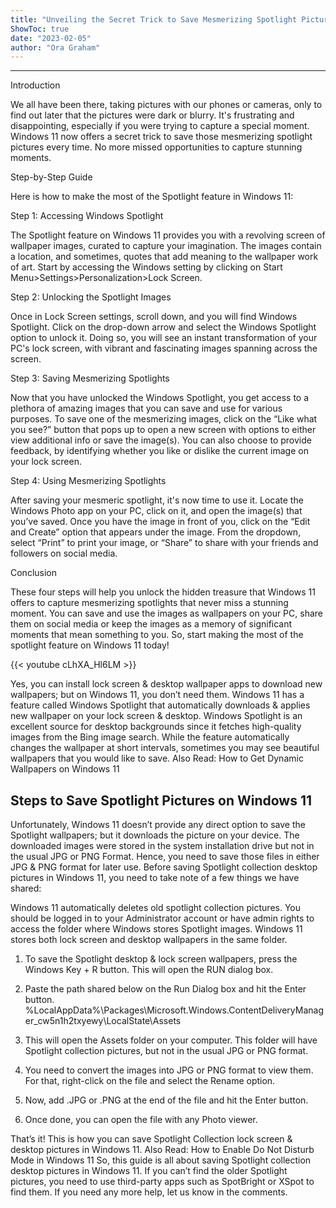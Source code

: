 ```yaml
---
title: "Unveiling the Secret Trick to Save Mesmerizing Spotlight Pictures on Windows 11 - Never Miss a Stunning Moment Again!"
ShowToc: true 
date: "2023-02-05"
author: "Ora Graham"
---
```

*****
Introduction

We all have been there, taking pictures with our phones or cameras, only to find out later that the pictures were dark or blurry. It's frustrating and disappointing, especially if you were trying to capture a special moment. Windows 11 now offers a secret trick to save those mesmerizing spotlight pictures every time. No more missed opportunities to capture stunning moments.

Step-by-Step Guide

Here is how to make the most of the Spotlight feature in Windows 11:

Step 1: Accessing Windows Spotlight

The Spotlight feature on Windows 11 provides you with a revolving screen of wallpaper images, curated to capture your imagination. The images contain a location, and sometimes, quotes that add meaning to the wallpaper work of art. Start by accessing the Windows setting by clicking on Start Menu>Settings>Personalization>Lock Screen.

Step 2: Unlocking the Spotlight Images

Once in Lock Screen settings, scroll down, and you will find Windows Spotlight. Click on the drop-down arrow and select the Windows Spotlight option to unlock it. Doing so, you will see an instant transformation of your PC's lock screen, with vibrant and fascinating images spanning across the screen.

Step 3: Saving Mesmerizing Spotlights

Now that you have unlocked the Windows Spotlight, you get access to a plethora of amazing images that you can save and use for various purposes. To save one of the mesmerizing images, click on the “Like what you see?” button that pops up to open a new screen with options to either view additional info or save the image(s). You can also choose to provide feedback, by identifying whether you like or dislike the current image on your lock screen.

Step 4: Using Mesmerizing Spotlights

After saving your mesmeric spotlight, it's now time to use it. Locate the Windows Photo app on your PC, click on it, and open the image(s) that you’ve saved. Once you have the image in front of you, click on the “Edit and Create” option that appears under the image. From the dropdown, select “Print” to print your image, or “Share” to share with your friends and followers on social media.

Conclusion

These four steps will help you unlock the hidden treasure that Windows 11 offers to capture mesmerizing spotlights that never miss a stunning moment. You can save and use the images as wallpapers on your PC, share them on social media or keep the images as a memory of significant moments that mean something to you. So, start making the most of the spotlight feature on Windows 11 today!

{{< youtube cLhXA_Hl6LM >}} 



Yes, you can install lock screen & desktop wallpaper apps to download new wallpapers; but on Windows 11, you don’t need them. Windows 11 has a feature called Windows Spotlight that automatically downloads & applies new wallpaper on your lock screen & desktop.
Windows Spotlight is an excellent source for desktop backgrounds since it fetches high-quality images from the Bing image search. While the feature automatically changes the wallpaper at short intervals, sometimes you may see beautiful wallpapers that you would like to save.
Also Read: How to Get Dynamic Wallpapers on Windows 11

 
## Steps to Save Spotlight Pictures on Windows 11


Unfortunately, Windows 11 doesn’t provide any direct option to save the Spotlight wallpapers; but it downloads the picture on your device. The downloaded images were stored in the system installation drive but not in the usual JPG or PNG Format. Hence, you need to save those files in either JPG & PNG format for later use.
Before saving Spotlight collection desktop pictures in Windows 11, you need to take note of a few things we have shared:

 

Windows 11 automatically deletes old spotlight collection pictures.
You should be logged in to your Administrator account or have admin rights to access the folder where Windows stores Spotlight images.
Windows 11 stores both lock screen and desktop wallpapers in the same folder.



1. To save the Spotlight desktop & lock screen wallpapers, press the Windows Key + R button. This will open the RUN dialog box.

2. Paste the path shared below on the Run Dialog box and hit the Enter button.
%LocalAppData%\Packages\Microsoft.Windows.ContentDeliveryManager_cw5n1h2txyewy\LocalState\Assets

3. This will open the Assets folder on your computer. This folder will have Spotlight collection pictures, but not in the usual JPG or PNG format.

4. You need to convert the images into JPG or PNG format to view them. For that, right-click on the file and select the Rename option.

5. Now, add .JPG or .PNG at the end of the file and hit the Enter button.

6. Once done, you can open the file with any Photo viewer.

That’s it! This is how you can save Spotlight Collection lock screen & desktop pictures in Windows 11.
Also Read: How to Enable Do Not Disturb Mode in Windows 11
So, this guide is all about saving Spotlight collection desktop pictures in Windows 11. If you can’t find the older Spotlight pictures, you need to use third-party apps such as SpotBright or XSpot to find them. If you need any more help, let us know in the comments.





